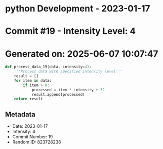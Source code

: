 ﻿# python Development - 2023-01-17
# Commit #19 - Intensity Level: 4
# Generated on: 2025-06-07 10:07:47
```python
def process_data_19(data, intensity=4):
    '''Process data with specified intensity level'''
    result = []
    for item in data:
        if item > 0:
            processed = item * intensity + 32
            result.append(processed)
    return result
```
## Metadata
- Date: 2023-01-17
- Intensity: 4
- Commit Number: 19
- Random ID: 823728238
